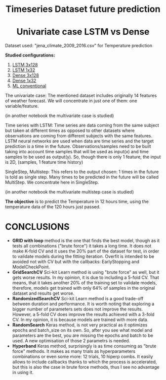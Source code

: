 # <center>Timeseries Dataset future prediction </center>
# <center>Univariate case LSTM vs Dense </center>

Dataset used: "jena_climate_2009_2016.csv" for Temperature prediction

<a name="id8"></a>
**Studied configurations:**

1. [LSTM 3x128](#id1)
2. [LSTM 1x32](#id2)
3. [Dense 3x128](#id3)
4. [Dense 1x32](#id4)
5. [ML conventional](#id5)

The univariate case:
The mentioned dataset includes originally 14 features of weather forecast. We will concentrate in just one of them: one variable/feature.

(in another notebook the multivariate case is studied)

Time series with LSTM:
Time series are data coming from the same subject but taken at different times as opposed to other datasets where observations are coming from different subjects with the same features.
LSTM neural networks are used when data are time series and the target prediction is a time in the future.
Observations/samples need to be built taking into account time samples that will be used as input(x)  and time samples to be used as output(y). So, though there is only 1 feature, the input is 2D, (samples, 1 feature time history)

SingleStep, Multistep: 
This refers to the output chosen: 1 times in the future is told as single step.  Many times to be predicted in the future will be called MultiStep. We concentrate here in SingleStep.

(in another notebook the multivariate multistep case is studied)

**The objective** is to predict the Temperature in 12 hours time, using the temperature data of the 120 hours just passed.




# CONCLUSIONS
- **GRID with loop** method is the one that finds the best model, though as it tests all combinations ("brute force") it takes a long time. It does not make K-fold CV and it uses the 20% part of the dataset for test, in order to validate models during the fitting iteration. Overfit is intended to be avoided not with CV but with the callbacks: EarlyStopping and ModelCheckPoint.
- **GridSearchCV** Sci-kit Learn method is using "brute force" as well, but it gets worse results. In my opinion, it is due to including a 5-fold CV. That means, that it takes another 20% of the training set to validate models, therefore, models get trained with only 64% of samples in the original dataset and results get worse.
- **RandomizedSearchCV** Sci-kit Learn method is a good trade-off between duration and performance. It is worth noting that exploring a bigger number of parameters sets does not improve the results. However, a 5-fold CV does improve the results achieved with a 3-fold CV. In my opinion, it is because models are trained with more data. 
- **RandomSearch** Keras method, is not very practical as it optimizes epochs and batch_size on its own. So, after you see what model and parameters are the best, you are missing the epochs and batch to be used. A new optimisation of those 2 parametrs is needed.
- **Hyperband** Keras method, surprisingly is as time consuming as "brute force" methods. It makes as many trials as hyperparameters combinations or even some more: 12 trials, 10 hiperp combs. It easily allows to include callbacks thanks to which the process is accelerated, but this is also the case in brute force methods, thus I see no advantage in using it.
